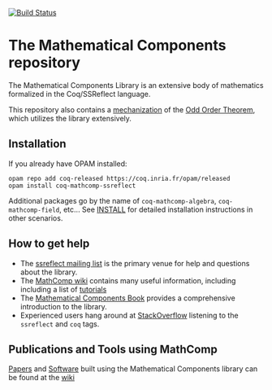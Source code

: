 [![Build Status](https://travis-ci.org/math-comp/math-comp.svg?branch=master)](https://travis-ci.org/math-comp/math-comp)

# The Mathematical Components repository

The Mathematical Components Library is an extensive body of
mathematics formalized in the Coq/SSReflect language.

This repository also contains a
[mechanization](https://hal.archives-ouvertes.fr/hal-00816699/) of the
[Odd Order
Theorem](https://en.wikipedia.org/wiki/Feit%E2%80%93Thompson_theorem),
which utilizes the library extensively.

## Installation

If you already have OPAM installed:

```
opam repo add coq-released https://coq.inria.fr/opam/released
opam install coq-mathcomp-ssreflect
```

Additional packages go by the name of `coq-mathcomp-algebra`,
`coq-mathcomp-field`, etc... See [INSTALL](INSTALL.md) for detailed
installation instructions in other scenarios.

## How to get help

- The [ssreflect mailing
  list](https://sympa.inria.fr/sympa/info/ssreflect) is the primary
  venue for help and questions about the library.
- The [MathComp wiki](https://github.com/math-comp/math-comp/wiki)
  contains many useful information, including including a list of
  [tutorials](https://github.com/math-comp/math-comp/wiki/tutorials)
- The [Mathematical Components Book](https://math-comp.github.io/mcb/)
  provides a comprehensive introduction to the library.
- Experienced users hang around at
  [StackOverflow](https://stackoverflow.com/questions/tagged/ssreflect)
  listening to the `ssreflect` and `coq` tags.

## Publications and Tools using MathComp

[Papers](https://github.com/math-comp/math-comp/wiki/Publications) and
[Software](https://github.com/math-comp/math-comp/wiki/Software) built
using the Mathematical Components library can be found at the
[wiki](https://github.com/math-comp/math-comp/wiki)
